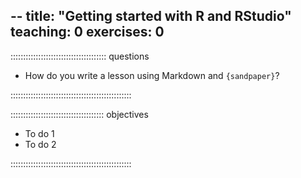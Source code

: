 --
title: "Getting started with R and RStudio"
teaching: 0
exercises: 0
---

:::::::::::::::::::::::::::::::::::::: questions 

- How do you write a lesson using Markdown and `{sandpaper}`?

::::::::::::::::::::::::::::::::::::::::::::::::

::::::::::::::::::::::::::::::::::::: objectives

- To do 1
- To do 2

::::::::::::::::::::::::::::::::::::::::::::::::

